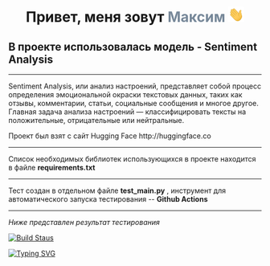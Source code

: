 <h1 align="center"> Привет, меня зовут <span style="color:#778899"> Максим </span> 
<img src="https://github.com/VoroninMaxim/project_sentiment_text_3/blob/main/Hi.gif" height="30"/></h1>

## В проекте использовалась  модель - Sentiment Analysis
<hr>
<p>Sentiment Analysis, или анализ настроений, представляет собой процесс определения эмоциональной окраски текстовых данных, таких как отзывы, комментарии, статьи, социальные сообщения и многое другое. Главная задача анализа настроений — классифицировать тексты на положительные, отрицательные или нейтральные.</p>
Проект был взят c сайт Hugging Face  http://huggingface.co
<hr> 

Список необходимых библиотек использующихся в проекте находится в файле **requirements.txt**
<hr>

Тест создан в отдельном файле  **test_main.py** , инструмент для автоматического запуска тестирования  -- **Github Actions**
<hr>

_Ниже представлен результат тестирования_

[![Build Staus](https://github.com/VoroninMaxim/project_toxi_text/actions/workflows/python-app.yml/badge.svg?branch=main)](https://github.com/VoroninMaxim/project_toxi_text/actions/workflows/python-app.yml)

<a href="https://git.io/typing-svg"><img src="https://projecmainpy-aeyjgpknumzhxbptpk5dwh.streamlit.app?font=Fira+Code&pause=1000&color=000000&random=false&width=435&lines=Link+to+apps+in+Streamlit" alt="Typing SVG" /></a>